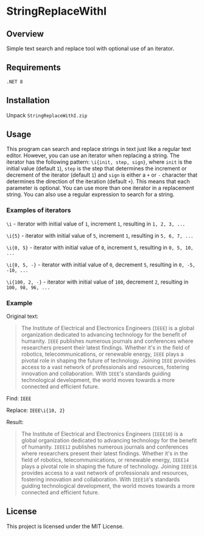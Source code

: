 ﻿# StringReplaceWithI

## Overview

Simple text search and replace tool with optional use of an iterator.

## Requirements

`.NET 8`

## Installation

Unpack `StringReplaceWithI.zip`

## Usage

This program can search and replace strings in text just like a regular text editor. However, you can use an iterator when replacing a string. The iterator has the following pattern: `\i{init, step, sign}`, where `init` is the initial value (default `1`), `step` is the step that determines the increment or decrement of the iterator (default `1`) and `sign` is either a `+` or `-` character that determines the direction of the iteration (default `+`). This means that each parameter is optional. You can use more than one iterator in a replacement string. You can also use a regular expression to search for a string.

### Examples of iterators

`\i` - iterator with initial value of `1`, increment `1`, resulting in `1, 2, 3, ...`

`\i{5}` - iterator with initial value of `5`, increment `1`, resulting in `5, 6, 7, ...`

`\i{0, 5}` - iterator with initial value of `0`, increment `5`, resulting in `0, 5, 10, ...`

`\i{0, 5, -}` - iterator with initial value of `0`, decrement `5`, resulting in `0, -5, -10, ...`

`\i{100, 2, -}` - iterator with initial value of `100`, decrement `2`, resulting in `100, 98, 96, ...`

### Example

Original text:

> The Institute of Electrical and Electronics Engineers (`IEEE`) is a global organization dedicated to advancing technology for the benefit of humanity. `IEEE` publishes numerous journals and conferences where researchers present their latest findings. Whether it's in the field of robotics, telecommunications, or renewable energy, `IEEE` plays a pivotal role in shaping the future of technology. Joining `IEEE` provides access to a vast network of professionals and resources, fostering innovation and collaboration. With `IEEE`'s standards guiding technological development, the world moves towards a more connected and efficient future.

Find: `IEEE`

Replace: `IEEE\i{10, 2}`

Result:

> The Institute of Electrical and Electronics Engineers (`IEEE10`) is a global organization dedicated to advancing technology for the benefit of humanity. `IEEE12` publishes numerous journals and conferences where researchers present their latest findings. Whether it's in the field of robotics, telecommunications, or renewable energy, `IEEE14` plays a pivotal role in shaping the future of technology. Joining `IEEE16` provides access to a vast network of professionals and resources, fostering innovation and collaboration. With `IEEE18`'s standards guiding technological development, the world moves towards a more connected and efficient future.

## License

This project is licensed under the MIT License.
